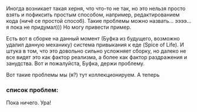 Иногда возникает такая херня, что что-то не так, но это нельзя просто взять и пофиксить простым способом, например, редактированием кода (ничё се простой способ). Такие проблемы можно назвать… ээээ… я пока не придумал))) Но могу привести пример.

Есть вот в сборке на данный момент (Буфка из будущего, возможно удалил данную механику) система привыкания к еде (Spice of Life). И штука в том, что это довольно сильно усложняет сборку, но далеко не все видят это как фактор реализма, а более как фактор раздражения и занудства. Вот и пожалуйста, Буфка, держи проблему.

Вот такие проблемы мы (я?) тут коллекционируем. А теперь
### список проблем:
Пока ничего. Ура!